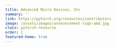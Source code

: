 ```yaml
---
title: Advanced Micro Devices, Inc
summary: ''
link: https://pytorch.org/resources/contributors
image: /assets/images/announcement-logo-amd.jpg
class: pytorch-resource
order: 1
featured-home: true
---
```

